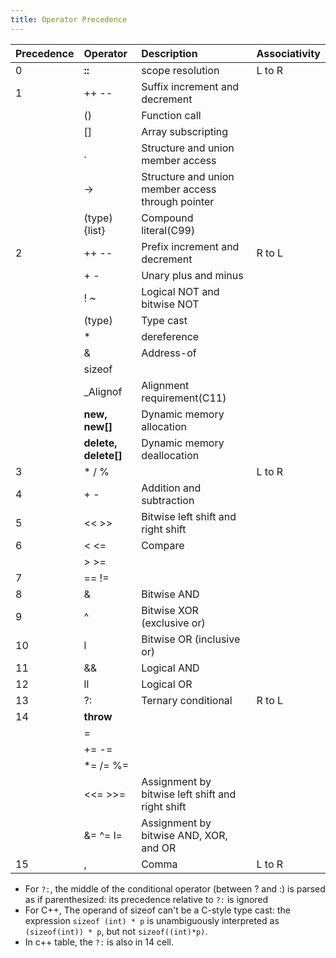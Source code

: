 ```yaml
---
title: Operator Precedence
---
```


| Precedence | Operator             | Description                                       | Associativity |
|:-----------|:---------------------|:--------------------------------------------------|:--------------|
| 0          | **::**               | scope resolution                                  | L to R        |
| 1          | ++ --                | Suffix increment and decrement                    |               |
|            | ()                   | Function call                                     |               |
|            | []                   | Array subscripting                                |               |
|            | .                    | Structure and union member access                 |               |
|            | ->                   | Structure and union member access through pointer |               |
|            | (type){list}         | Compound literal(C99)                             |               |
| 2          | ++ --                | Prefix increment and decrement                    | R to L        |
|            | + -                  | Unary plus and minus                              |               |
|            | ! ~                  | Logical NOT and bitwise NOT                       |               |
|            | (type)               | Type cast                                         |               |
|            | *                    | dereference                                       |               |
|            | &                    | Address-of                                        |               |
|            | sizeof               |                                                   |               |
|            | _Alignof             | Alignment requirement(C11)                        |               |
|            | **new, new[]**       | Dynamic memory allocation                         |               |
|            | **delete, delete[]** | Dynamic memory deallocation                       |               |
| 3          | * / %                |                                                   | L to R        |
| 4          | + -                  | Addition and subtraction                          |               |
| 5          | << >>                | Bitwise left shift and right shift                |               |
| 6          | < <=                 | Compare                                           |               |
|            | > >=                 |                                                   |               |
| 7          | == !=                |                                                   |               |
| 8          | &                    | Bitwise AND                                       |               |
| 9          | ^                    | Bitwise XOR (exclusive or)                        |               |
| 10         | l                    | Bitwise OR (inclusive or)                         |               |
| 11         | &&                   | Logical AND                                       |               |
| 12         | ll                   | Logical OR                                        |               |
| 13         | ?:                   | Ternary conditional                               | R to L        |
| 14         | **throw**            |                                                   |               |
|            | =                    |                                                   |               |
|            | += -=                |                                                   |               |
|            | *= /= %=             |                                                   |               |
|            | <<= >>=              | Assignment by bitwise left shift and right shift  |               |
|            | &= ^= l=             | Assignment by bitwise AND, XOR, and OR            |               |
| 15         | ,                    | Comma                                             | L to R        |

* For `?:`,
the middle of the conditional operator (between ? and :)
is parsed as if parenthesized: its precedence relative to `?:` is ignored
* For C++,
The operand of sizeof can't be a C-style type cast:
the expression `sizeof (int) * p` is unambiguously interpreted as `(sizeof(int)) * p`,
but not `sizeof((int)*p)`.
* In c++ table, the `?:` is also in 14 cell.
